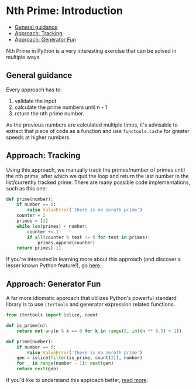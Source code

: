 # Nth Prime: Introduction

- [General guidance](#general-guidance)
- [Approach: Tracking](#approach-tracking)
- [Approach: Generator Fun](#approach-generator-fun)

Nth Prime in Python is a very interesting exercise that can be solved in
multiple ways.

## General guidance

Every approach has to:

1. validate the input
2. calculate the prime numbers until n - 1
3. return the nth prime number.

As the previous numbers are calculated multiple times, it's advisable to extract
that piece of code as a function and use `functools.cache` for greater speeds at
higher numbers.

## Approach: Tracking

Using this approach, we manually track the primes/number of primes until the nth
prime, after which we quit the loop and return the last number in the
list/currently tracked prime. There are many possible code implementations, such
as this one:

```python
def prime(number):
    if number == 0:
        raise ValueError('there is no zeroth prime')
    counter = 2
    primes = [2]
    while len(primes) < number:
        counter += 1
        if all(counter % test != 0 for test in primes):
            primes.append(counter)
    return primes[-1]
```

If you're interested in learning more about this approach (and discover a lesser
known Python feature!), go [here][approach-tracking].

## Approach: Generator Fun

A far more idiomatic approach that utilizes Python's powerful standard library
is to use `itertools` and generator expression related functions.

```python
from itertools import islice, count

def is_prime(n):
    return not any(n % k == 0 for k in range(2, int(n ** 0.5) + 1))

def prime(number):
    if number == 0:
        raise ValueError('there is no zeroth prime')
    gen = islice(filter(is_prime, count(2)), number)
    for _ in range(number - 1): next(gen)
    return next(gen)
```

If you'd like to understand this approach better, [read
more][approach-generator-fun].

[approach-tracking]:
  https://exercism.org/tracks/python/exercises/nth-prime/approaches/tracking
[approach-generator-fun]:
  https://exercism.org/tracks/python/exercises/nth-prime/approaches/generator-fun
